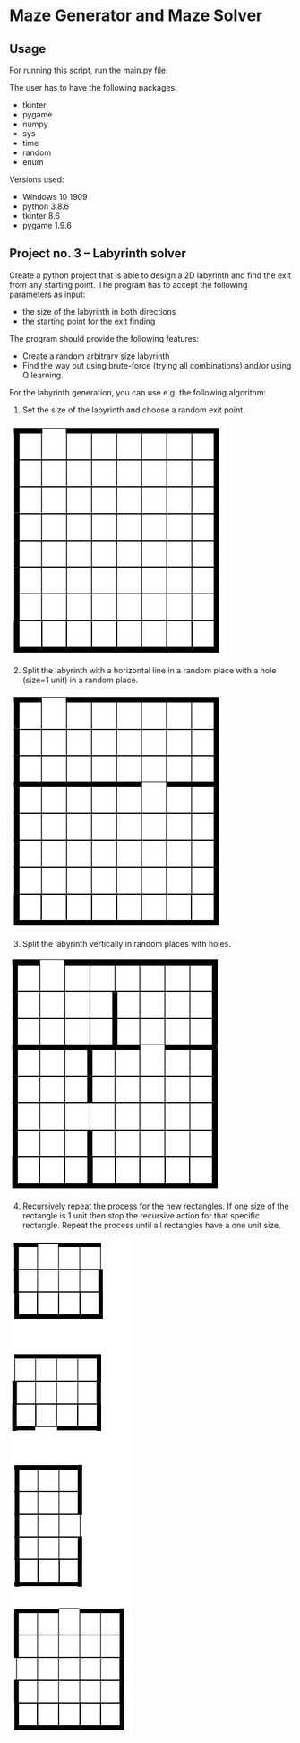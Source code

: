# Maze Generator and Maze Solver
## Usage 
For running this script, run the main.py file. 

The user has to have the following packages:
- tkinter
- pygame 
- numpy 
- sys
- time
- random 
- enum 

Versions used:
- Windows 10 1909
- python 3.8.6
- tkinter 8.6 
- pygame 1.9.6



## Project no. 3 – Labyrinth solver

Create a python project that is able to design a 2D labyrinth and find the exit from any starting point. The program has to accept the following parameters as input:


- the size of the labyrinth in both directions
- the starting point for the exit finding

The program should provide the following features:


- Create a random arbitrary size labyrinth
- Find the way out using brute-force (trying all combinations) and/or using Q learning.

For the labyrinth generation, you can use e.g. the following algorithm:

1. Set the size of the labyrinth and choose a random exit point.

![game_logic_1.PNG](pictures/game_logic_1.PNG)

2. Split the labyrinth with a horizontal line in a random place with a hole (size=1 unit) in a random place.

![game_logic_2.PNG](pictures/game_logic_2.PNG)

3. Split the labyrinth vertically in random places with holes.

![game_logic_3.PNG](pictures/game_logic_3.PNG)

4. Recursively repeat the process for the new rectangles. If one size of the rectangle is 1 unit then stop the recursive action for that specific rectangle. Repeat the process until all rectangles have a one unit size.

![game_logic_4.PNG](pictures/game_logic_4.PNG)
